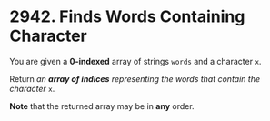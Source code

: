# 2942. Finds Words Containing Character

You are given a **0-indexed** array of strings `words` and a character `x`.

Return _an **array of indices** representing the words that contain the character_ `x`.

**Note** that the returned array may be in **any** order.
